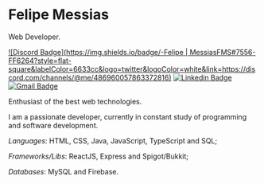 # Felipe Messias

Web Developer.

[![Discord Badge](https://img.shields.io/badge/-Felipe | MessiasFMS#7556-FF6264?style=flat-square&labelColor=6633cc&logo=twitter&logoColor=white&link=https://discord.com/channels/@me/486960057863372816)](https://discord.com/channels/@me/486960057863372816) 
[![Linkedin Badge](https://img.shields.io/badge/-Felipe%20Messias-FF6264?style=flat-square&logo=Linkedin&logoColor=white&link=https://www.linkedin.com/in/felipe-messias-fms
)](https://www.linkedin.com/in/felipe-messias-fms) 
[![Gmail Badge](https://img.shields.io/badge/-felipe.messias.fms@gmail.com-FF6264?style=flat-square&logo=Gmail&logoColor=white&link=mailto:felipe.messias.fms@gmail.com)](mailto:felipe.messias.fms@gmail.com)

Enthusiast of the best web technologies.

I am a passionate developer, currently in constant study of programming and software development.

*Languages*: HTML, CSS, Java, JavaScript, TypeScript and SQL;

*Frameworks/Libs*: ReactJS, Express and Spigot/Bukkit;

*Databases*: MySQL and Firebase.